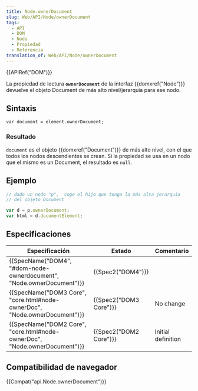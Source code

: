 ```yaml
---
title: Node.ownerDocument
slug: Web/API/Node/ownerDocument
tags:
  - API
  - DOM
  - Nodo
  - Propiedad
  - Referencia
translation_of: Web/API/Node/ownerDocument
---
```


{{APIRef("DOM")}}

La propiedad de lectura **`ownerDocument`** de la interfaz {{domxref("Node")}} devuelve el objeto Document de más alto nivel/jerarquia para ese nodo.

## Sintaxis

```
var document = element.ownerDocument;
```

### Resultado

`document` es el objeto {{domxref("Document")}} de más alto nivel, con el que todos los nodos descendientes se crean. Si la propiedad se usa en un nodo que el mismo es un Document, el resultado es `null`.

## Ejemplo

```js
// dado un nodo "p",  coge el hijo que tenga la más alta jerarquia
// del objeto Document

var d = p.ownerDocument;
var html = d.documentElement;
```

## Especificaciones

| Especificación                                                                                       | Estado                       | Comentario         |
| ---------------------------------------------------------------------------------------------------- | ---------------------------- | ------------------ |
| {{SpecName("DOM4", "#dom-node-ownerdocument", "Node.ownerDocument")}}         | {{Spec2("DOM4")}}     |                    |
| {{SpecName("DOM3 Core", "core.html#node-ownerDoc", "Node.ownerDocument")}} | {{Spec2("DOM3 Core")}} | No change          |
| {{SpecName("DOM2 Core", "core.html#node-ownerDoc", "Node.ownerDocument")}} | {{Spec2("DOM2 Core")}} | Initial definition |

## Compatibilidad de navegador

{{Compat("api.Node.ownerDocument")}}
